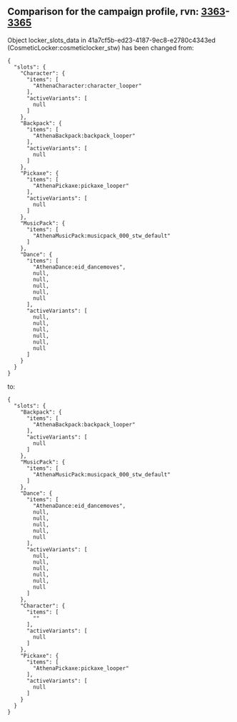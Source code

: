 ## Comparison for the campaign profile, rvn: [3363](https://github.com/PRO100KatYT/FortniteProfileRevisions/tree/main/profiles/campaign/3363%20campaign.json)-[3365](https://github.com/PRO100KatYT/FortniteProfileRevisions/tree/main/profiles/campaign/3365%20campaign.json)

Object locker_slots_data in 41a7cf5b-ed23-4187-9ec8-e2780c4343ed (CosmeticLocker:cosmeticlocker_stw) has been changed from:

```
{
  "slots": {
    "Character": {
      "items": [
        "AthenaCharacter:character_looper"
      ],
      "activeVariants": [
        null
      ]
    },
    "Backpack": {
      "items": [
        "AthenaBackpack:backpack_looper"
      ],
      "activeVariants": [
        null
      ]
    },
    "Pickaxe": {
      "items": [
        "AthenaPickaxe:pickaxe_looper"
      ],
      "activeVariants": [
        null
      ]
    },
    "MusicPack": {
      "items": [
        "AthenaMusicPack:musicpack_000_stw_default"
      ]
    },
    "Dance": {
      "items": [
        "AthenaDance:eid_dancemoves",
        null,
        null,
        null,
        null,
        null
      ],
      "activeVariants": [
        null,
        null,
        null,
        null,
        null,
        null
      ]
    }
  }
}
```

to:

```
{
  "slots": {
    "Backpack": {
      "items": [
        "AthenaBackpack:backpack_looper"
      ],
      "activeVariants": [
        null
      ]
    },
    "MusicPack": {
      "items": [
        "AthenaMusicPack:musicpack_000_stw_default"
      ]
    },
    "Dance": {
      "items": [
        "AthenaDance:eid_dancemoves",
        null,
        null,
        null,
        null,
        null
      ],
      "activeVariants": [
        null,
        null,
        null,
        null,
        null,
        null
      ]
    },
    "Character": {
      "items": [
        ""
      ],
      "activeVariants": [
        null
      ]
    },
    "Pickaxe": {
      "items": [
        "AthenaPickaxe:pickaxe_looper"
      ],
      "activeVariants": [
        null
      ]
    }
  }
}
```

<br><br>
